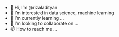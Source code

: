 - 👋 Hi, I’m @rizaladityan
- 👀 I’m interested in data science, machine learning
- 🌱 I’m currently learning ...
- 💞️ I’m looking to collaborate on ...
- 📫 How to reach me ...

<!---
rizaladityan/rizaladityan is a ✨ special ✨ repository because its `README.md` (this file) appears on your GitHub profile.
You can click the Preview link to take a look at your changes.
--->
